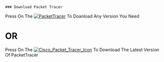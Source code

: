     
    ### Download Packet Tracer 
    
Press On The [![PacketTracer](https://img.icons8.com/color/48/000000/google-drive--v2.png)](https://drive.google.com/drive/folders/18KAmHyRAvjOKdtBL-ffi9gsCl847znx9?usp=sharing) To Doanload Any Version You Need

#    OR

Press On The [![Cisco_Packet_Tracer_Icon](https://user-images.githubusercontent.com/62524855/131158803-81008e38-c0df-4e7d-acfa-4caa8d080171.png)](https://drive.google.com/drive/folders/1vlKjh_OWrjtFbr42PL4iLQaolgQNnhQA?usp=sharing) To Download The Latest Version Of PacketTracer 
 

